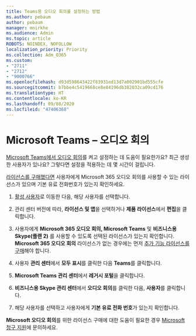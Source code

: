 ```yaml
---
title: Teams용 오디오 회의를 설정하는 방법
ms.author: pebaum
author: pebaum
manager: mnirkhe
ms.audience: Admin
ms.topic: article
ROBOTS: NOINDEX, NOFOLLOW
localization_priority: Priority
ms.collection: Adm_O365
ms.custom:
- "2711"
- "2712"
- "9000766"
ms.openlocfilehash: d93d598643422f83931ed13d7a002901bd555cfe
ms.sourcegitcommit: b7bbe4c5419668ce8e84196db382032ca09cd176
ms.translationtype: HT
ms.contentlocale: ko-KR
ms.lasthandoff: 09/08/2020
ms.locfileid: "47406368"
---
```

# <a name="microsoft-teams--audio-conferencing"></a>Microsoft Teams – 오디오 회의

[Microsoft Teams에서 오디오 회의](https://docs.microsoft.com/microsoftteams/set-up-audio-conferencing-in-teams)를 켜고 설정하는 데 도움이 필요한가요?  최근 생성한 사용자가 있나요? 그렇다면 설정을 적용하는 데 몇 시간이 걸립니다.

[라이선스를 구매했다면](https://docs.microsoft.com/microsoftteams/set-up-audio-conferencing-in-teams#step-2-get-and-assign-licenses) 사용자에게 Microsoft 365 오디오 회의를 사용할 수 있는 라이선스가 있으며 기본 유료 전화번호가 있는지 확인하세요.

1. [활성 사용자](https://admin.microsoft.com/Adminportal/Home?source=applauncher#/users)로 이동한 다음, 해당 사용자를 선택합니다.

2. 관리 센터 버전에 따라, **라이선스 및 앱**을 선택하거나 **제품 라이선스**에서 **편집**을 클릭합니다.

3. 사용자에게 **Microsoft 365 오디오 회의, Microsoft Teams** 및 **비즈니스용 Skype(플랜 2)** 를 사용할 수 있도록 선택된 라이선스가 있는지 확인합니다. **Microsoft 365 오디오 회의** 라이선스가 없는 경우에는 먼저 [추가 기능 라이선스를 구매](https://docs.microsoft.com/microsoftteams/teams-add-on-licensing/microsoft-teams-add-on-licensing?tabs=small-business)해야 합니다.

4. 사용자 **관리 센터**에서 **모두 표시**를 클릭한 다음 **Teams**를 클릭합니다.

5. **Microsoft Teams 관리 센터**에서 **레거시 포털**을 클릭합니다.

6. **비즈니스용 Skype 관리 센터**에서 **오디오 회의**를 클릭한 다음, **사용자**를 클릭합니다.

7. 해당 사용자를 선택하고 사용자에게 **기본 유료 전화 번호**가 있는지 확인합니다.

**Microsoft 오디오 회의**를 위한 라이선스 구매에 대한 도움이 필요한 경우 [Microsoft 청구 지원](https://docs.microsoft.com/microsoft-365/admin/contact-support-for-business-products?view=o365-worldwide#phone-support)에 문의하세요.

